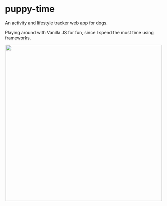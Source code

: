 # puppy-time
An activity and lifestyle tracker web app for dogs.

Playing around with Vanilla JS for fun, since I spend the most time using frameworks.

<p align="center">
  <img src="https://user-images.githubusercontent.com/44475953/91387602-7d5f9100-e7ea-11ea-9bc9-8610f8338176.png" width=500>
 </p>
